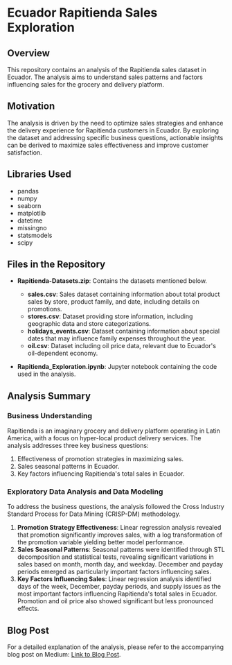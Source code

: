 # Ecuador Rapitienda Sales Exploration

## Overview

This repository contains an analysis of the Rapitienda sales dataset in Ecuador. The analysis aims to understand sales patterns and factors influencing sales for the grocery and delivery platform. 

## Motivation

The analysis is driven by the need to optimize sales strategies and enhance the delivery experience for Rapitienda customers in Ecuador. By exploring the dataset and addressing specific business questions, actionable insights can be derived to maximize sales effectiveness and improve customer satisfaction.

## Libraries Used

- pandas
- numpy
- seaborn
- matplotlib
- datetime
- missingno
- statsmodels
- scipy

## Files in the Repository

- **Rapitienda-Datasets.zip**: Contains the datasets mentioned below.
  - **sales.csv**: Sales dataset containing information about total product sales by store, product family, and date, including details on promotions.
  - **stores.csv**: Dataset providing store information, including geographic data and store categorizations.
  - **holidays_events.csv**: Dataset containing information about special dates that may influence family expenses throughout the year.
  - **oil.csv**: Dataset including oil price data, relevant due to Ecuador's oil-dependent economy.
    
- **Rapitienda_Exploration.ipynb**: Jupyter notebook containing the code used in the analysis.

## Analysis Summary

### Business Understanding

Rapitienda is an imaginary grocery and delivery platform operating in Latin America, with a focus on hyper-local product delivery services. The analysis addresses three key business questions:
1. Effectiveness of promotion strategies in maximizing sales.
2. Sales seasonal patterns in Ecuador.
3. Key factors influencing Rapitienda's total sales in Ecuador.

### Exploratory Data Analysis and Data Modeling

To address the business questions, the analysis followed the Cross Industry Standard Process for Data Mining (CRISP-DM) methodology.

1. **Promotion Strategy Effectiveness**: Linear regression analysis revealed that promotion significantly improves sales, with a log transformation of the promotion variable yielding better model performance.
2. **Sales Seasonal Patterns**: Seasonal patterns were identified through STL decomposition and statistical tests, revealing significant variations in sales based on month, month day, and weekday. December and payday periods emerged as particularly important factors influencing sales.
3. **Key Factors Influencing Sales**: Linear regression analysis identified days of the week, December, payday periods, and supply issues as the most important factors influencing Rapitienda's total sales in Ecuador. Promotion and oil price also showed significant but less pronounced effects.

## Blog Post

For a detailed explanation of the analysis, please refer to the accompanying blog post on Medium: [Link to Blog Post](#).
